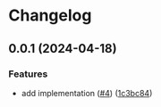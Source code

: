 # Changelog

## 0.0.1 (2024-04-18)


### Features

* add implementation ([#4](https://github.com/Omochice/json-schema-validator/issues/4)) ([1c3bc84](https://github.com/Omochice/json-schema-validator/commit/1c3bc8430ac1458599a112bb0e803f757f0ebd9a))
